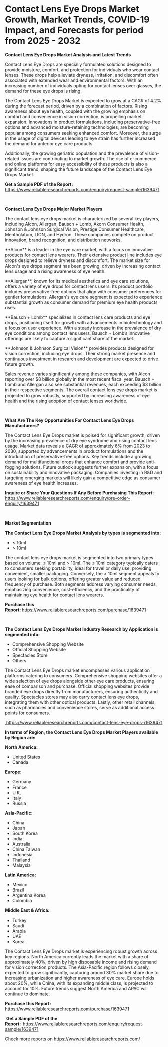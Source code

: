 <p><h1>Contact Lens Eye Drops Market Growth, Market Trends, COVID-19 Impact, and Forecasts for period from 2025 - 2032</h1></p><p><strong>Contact Lens Eye Drops Market Analysis and Latest Trends</strong></p>
<p><p>Contact Lens Eye Drops are specially formulated solutions designed to provide moisture, comfort, and protection for individuals who wear contact lenses. These drops help alleviate dryness, irritation, and discomfort often associated with extended wear and environmental factors. With an increasing number of individuals opting for contact lenses over glasses, the demand for these eye drops is rising.</p><p>The Contact Lens Eye Drops Market is expected to grow at a CAGR of 4.2% during the forecast period, driven by a combination of factors. Rising awareness about eye health, coupled with the growing emphasis on comfort and convenience in vision correction, is propelling market expansion. Innovations in product formulations, including preservative-free options and advanced moisture-retaining technologies, are becoming popular among consumers seeking enhanced comfort. Moreover, the surge in the usage of digital devices leading to eye strain has further increased the demand for anterior eye care products.</p><p>Additionally, the growing geriatric population and the prevalence of vision-related issues are contributing to market growth. The rise of e-commerce and online platforms for easy accessibility of these products is also a significant trend, shaping the future landscape of the Contact Lens Eye Drops Market.</p></p>
<p><strong>Get a Sample PDF of the Report:&nbsp;</strong> <a href="https://www.reliableresearchreports.com/enquiry/request-sample/1639471?utm_campaign=3275&utm_medium=2&utm_source=Github&utm_content=ia&utm_term=05042025&utm_id=contact-lens-eye-drops">https://www.reliableresearchreports.com/enquiry/request-sample/1639471</a></p>
<p>&nbsp;</p>
<p><strong>Contact Lens Eye Drops Major Market Players</strong></p>
<p><p>The contact lens eye drops market is characterized by several key players, including Alcon, Allergan, Bausch + Lomb, Akorn Consumer Health, Johnson & Johnson Surgical Vision, Prestige Consumer Healthcare, Mentholatum, LION, and Hydron. These companies compete on product innovation, brand recognition, and distribution networks.</p><p>**Alcon** is a leader in the eye care market, with a focus on innovative products for contact lens wearers. Their extensive product line includes eye drops designed to relieve dryness and discomfort. The market size for Alcon's eye drops segment has been growing, driven by increasing contact lens usage and a rising awareness of eye health.</p><p>**Allergan**, known for its medical aesthetics and eye care solutions, offers a variety of eye drops for contact lens users. Its product portfolio includes preservative-free options that align with consumer preferences for gentler formulations. Allergan's eye care segment is expected to experience substantial growth as consumer demand for premium eye health products rises.</p><p>**Bausch + Lomb** specializes in contact lens care products and eye drops, positioning itself for growth with advancements in biotechnology and a focus on user experience. With a steady increase in the prevalence of dry eye conditions among contact lens users, Bausch + Lomb’s innovative offerings are likely to capture a significant share of the market.</p><p>**Johnson & Johnson Surgical Vision** provides products designed for vision correction, including eye drops. Their strong market presence and continuous investment in research and development are expected to drive future growth.</p><p>Sales revenue varies significantly among these companies, with Alcon reporting over $8 billion globally in the most recent fiscal year. Bausch + Lomb and Allergan also see substantial revenues, each exceeding $3 billion in their respective segments. The overall contact lens eye drops market is projected to grow robustly, supported by increasing awareness of eye health and the rising adoption of contact lenses worldwide.</p></p>
<p>&nbsp;</p>
<p><strong>What Are The Key Opportunities For Contact Lens Eye Drops Manufacturers?</strong></p>
<p><p>The Contact Lens Eye Drops market is poised for significant growth, driven by the increasing prevalence of dry eye syndrome and rising contact lens usage. Market data reveals a CAGR of approximately 6% from 2023 to 2030, supported by advancements in product formulations and the introduction of preservative-free options. Key trends include a growing demand for multifunctional drops that enhance comfort and provide anti-fogging solutions. Future outlook suggests further expansion, with a focus on sustainability and innovative packaging. Companies investing in R&D and targeting emerging markets will likely gain a competitive edge as consumer awareness of eye health increases.</p></p>
<p><strong>Inquire or Share Your Questions If Any Before Purchasing This Report:</strong> <a href="https://www.reliableresearchreports.com/enquiry/pre-order-enquiry/1639471?utm_campaign=3275&utm_medium=2&utm_source=Github&utm_content=ia&utm_term=05042025&utm_id=contact-lens-eye-drops">https://www.reliableresearchreports.com/enquiry/pre-order-enquiry/1639471</a></p>
<p>&nbsp;</p>
<p><strong>Market Segmentation</strong></p>
<p><strong>The Contact Lens Eye Drops Market Analysis by types is segmented into:</strong></p>
<p><ul><li>≤ 10ml</li><li>> 10ml</li></ul></p>
<p><p>The contact lens eye drops market is segmented into two primary types based on volume: ≤ 10ml and > 10ml. The ≤ 10ml category typically caters to consumers seeking portability, ideal for travel or daily use, providing convenient, smaller packaging. Conversely, the > 10ml segment appeals to users looking for bulk options, offering greater value and reduced frequency of purchase. Both segments address varying consumer needs, emphasizing convenience, cost-efficiency, and the practicality of maintaining eye health for contact lens wearers.</p></p>
<p><strong>Purchase this Report:&nbsp;</strong><a href="https://www.reliableresearchreports.com/purchase/1639471?utm_campaign=3275&utm_medium=2&utm_source=Github&utm_content=ia&utm_term=05042025&utm_id=contact-lens-eye-drops">https://www.reliableresearchreports.com/purchase/1639471</a></p>
<p>&nbsp;</p>
<p><strong>The Contact Lens Eye Drops Market Industry Research by Application is segmented into:</strong></p>
<p><ul><li>Comprehensive Shopping Website</li><li>Official Shopping Website</li><li>Spectacles Store</li><li>Others</li></ul></p>
<p><p>The Contact Lens Eye Drops market encompasses various application platforms catering to consumers. Comprehensive shopping websites offer a wide selection of eye drops alongside other eye care products, ensuring ease of comparison and purchase. Official shopping websites provide branded eye drops directly from manufacturers, ensuring authenticity and quality. Spectacles stores may also carry contact lens eye drops, integrating them with other optical products. Lastly, other retail channels, such as pharmacies and convenience stores, serve as additional access points for consumers.</p></p>
<p><a href="https://www.reliableresearchreports.com/contact-lens-eye-drops-r1639471?utm_campaign=3275&utm_medium=2&utm_source=Github&utm_content=ia&utm_term=05042025&utm_id=contact-lens-eye-drops">&nbsp;https://www.reliableresearchreports.com/contact-lens-eye-drops-r1639471</a></p>
<p><strong>In terms of Region, the Contact Lens Eye Drops Market Players available by Region are:</strong></p>
<p>
    <p> <strong> North America: </strong>
        <ul>
            <li>United States</li>
            <li>Canada</li>
        </ul>
        </p> 
    <p> <strong> Europe: </strong>
        <ul>
            <li>Germany</li>
            <li>France</li>
            <li>U.K.</li>
            <li>Italy</li>
            <li>Russia</li>
        </ul>
        </p> 
    <p> <strong> Asia-Pacific: </strong>
        <ul>
            <li>China</li>
            <li>Japan</li>
            <li>South Korea</li>
            <li>India</li>
            <li>Australia</li>
            <li>China Taiwan</li>
            <li>Indonesia</li>
            <li>Thailand</li>
            <li>Malaysia</li>
        </ul>
        </p> 
    <p> <strong> Latin America: </strong>
        <ul>
            <li>Mexico</li>
            <li>Brazil</li>
            <li>Argentina Korea</li>
            <li>Colombia</li>
        </ul>
        </p> 
    <p> <strong> Middle East & Africa: </strong>
        <ul>
            <li>Turkey</li>
            <li>Saudi</li>
            <li>Arabia</li>
            <li>UAE</li>
            <li>Korea</li>
        </ul>
    </p>
    </p>
<p><p>The Contact Lens Eye Drops market is experiencing robust growth across key regions. North America currently leads the market with a share of approximately 40%, driven by high disposable income and rising demand for vision correction products. The Asia-Pacific region follows closely, expected to grow significantly, capturing around 30% market share due to increasing urbanization and higher awareness of eye care. Europe holds about 20%, while China, with its expanding middle class, is projected to account for 10%. Future trends suggest North America and APAC will continue to dominate.</p></p>
<p><strong>Purchase this Report: </strong><a href="https://www.reliableresearchreports.com/purchase/1639471?utm_campaign=3275&utm_medium=2&utm_source=Github&utm_content=ia&utm_term=05042025&utm_id=contact-lens-eye-drops">https://www.reliableresearchreports.com/purchase/1639471</a></p>
<p>&nbsp;<strong>Get a Sample PDF of the Report:&nbsp;&nbsp;</strong><a href="https://www.reliableresearchreports.com/enquiry/request-sample/1639471?utm_campaign=3275&utm_medium=2&utm_source=Github&utm_content=ia&utm_term=05042025&utm_id=contact-lens-eye-drops">https://www.reliableresearchreports.com/enquiry/request-sample/1639471</a></p>
<p><strong></strong></p>
<p>Check more reports on <a href="https://www.reliableresearchreports.com/?utm_campaign=3275&utm_medium=2&utm_source=Github&utm_content=ia&utm_term=05042025&utm_id=contact-lens-eye-drops">https://www.reliableresearchreports.com/</a></p>